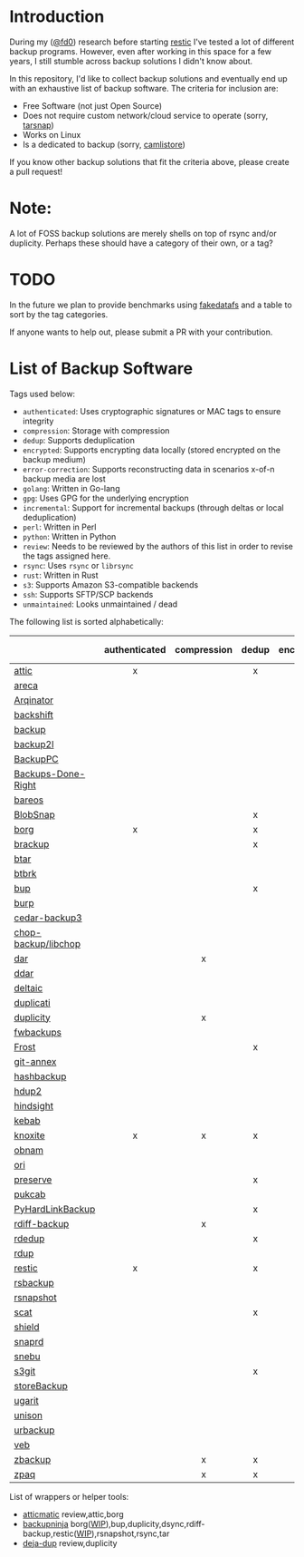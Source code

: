 Introduction
============

During my ([@fd0](https://github.com/fd0)) research before starting
[restic](https://restic.github.io) I've tested a lot of different backup
programs. However, even after working in this space for a few years, I still
stumble across backup solutions I didn't know about.

In this repository, I'd like to collect backup solutions and eventually end up
with an exhaustive list of backup software. The criteria for inclusion are:

 * Free Software (not just Open Source)
 * Does not require custom network/cloud service to operate (sorry,
   [tarsnap](http://www.tarsnap.com/))
 * Works on Linux
 * Is a dedicated to backup (sorry, [camlistore](https://camlistore.org/))

If you know other backup solutions that fit the criteria above, please create a
pull request!

Note:
=====

A lot of FOSS backup solutions are merely shells on top of rsync and/or duplicity.
Perhaps these should have a category of their own, or a tag?

TODO
====

In the future we plan to provide benchmarks using [fakedatafs](https://github.com/restic/fakedatafs) and a table to sort by the tag categories.

If anyone wants to help out, please submit a PR with your contribution.

List of Backup Software
=======================

Tags used below:
- `authenticated`: Uses cryptographic signatures or MAC tags to ensure integrity
- `compression`: Storage with compression
- `dedup`: Supports deduplication
- `encrypted`: Supports encrypting data locally (stored encrypted on the backup medium)
- `error-correction`: Supports reconstructing data in scenarios x-of-n backup media are lost
- `golang`: Written in Go-lang
- `gpg`: Uses GPG for the underlying encryption
- `incremental`: Support for incremental backups (through deltas or local deduplication)
- `perl`: Written in Perl
- `python`: Written in Python
- `review`: Needs to be reviewed by the authors of this list in order to revise the tags assigned here.
- `rsync`: Uses `rsync` or `librsync`
- `rust`: Written in Rust
- `s3`: Supports Amazon S3-compatible backends
- `ssh`: Supports SFTP/SCP backends
- `unmaintained`: Looks unmaintained / dead

The following list is sorted alphabetically:

|                                                                                          | authenticated | compression | dedup | encrypted | error-correction | golang | gpg | incremental | perl | python | rsync | rust | s3 | ssh | unmaintained |  
| ---------------------------------------------------------------------------------------- | :-----------: | :---------: | :---: | :-------: | :--------------: | :----: | :-: | :---------: | :--: | :----: | :---: | :--: |:-: | :-: | :----------: |
| [attic](https://github.com/jborg/attic)                                                  | x             |             | x     | x         |                  |        |     |             |      | x      |       |      |    |     | x            |
| [areca](http://areca-backup.org)                                                         |               |             |       |           |                  |        |     |             |      |        |       |      |    |     |              |
| [Arqinator](https://github.com/asimihsan/arqinator)                                      |               |             |       |           |                  |        |     |             |      |        |       |      |    |     |              |
| [backshift](http://stromberg.dnsalias.org/~strombrg/backshift/)                          |               |             |       |           |                  |        |     |             |      |        |       |      |    | x   |              |
| [backup](https://github.com/backup/backup)                                               |               |             |       |           |                  |        |     |             |      |        |       |      |    |     |              |
| [backup2l](http://backup2l.sourceforge.net/)                                             |               |             |       |           |                  |        |     |             |      |        |       |      |    |     |              |
| [BackupPC](http://backuppc.sourceforge.net/)                                             |               |             |       |           |                  |        |     |             |      |        |       |      |    |     |              |
| [Backups-Done-Right](https://github.com/spikebike/Backups-Done-Right)                    |               |             |       |           |                  |        |     |             |      |        |       |      |    |     |              |
| [bareos](https://www.bareos.org/en/)                                                     |               |             |       |           |                  |        |     |             |      |        |       |      |    |     |              |
| [BlobSnap](https://github.com/tsileo/blobsnap)                                           |               |             | x     |           |                  | x      |     | x           |      |        |       |      |    |     |              |
| [borg](https://github.com/borgbackup)                                                    | x             |             | x     | x         |                  |        |     | x           |      | x      |       |      |    |     |              |
| [brackup](http://search.cpan.org/~bradfitz/Brackup-1.10/lib/Brackup/Manual/Overview.pod) |               |             | x     | x         |                  |        | x   |             | x    |        |       |      |    |     | x            |
| [btar](http://viric.name/cgi-bin/btar/)                                                  |               |             |       |           |                  |        |     |             |      |        |       |      |    |     |              |
| [btbrk](https://github.com/digint/btrbk)                                                 |               |             |       |           |                  |        |     |             |      |        |       |      |    |     |              |
| [bup](https://github.com/bup/bup)                                                        |               |             | x     |           | x                |        |     | x           |      |        |       |      |    |     |              |
| [burp](http://burp.grke.org/)                                                            |               |             |       |           |                  |        |     |             |      |        |       |      |    |     |              |
| [cedar-backup3](https://bitbucket.org/cedarsolutions/cedar-backup3/wiki/Home)            |               |             |       |           |                  |        |     |             |      | x      |       |      |    |     |              |
| [chop-backup/libchop](http://nongnu.org/libchop/)                                        |               |             |       |           |                  |        |     |             |      |        |       |      |    |     |              |
| [dar](http://dar.linux.free.fr/)                                                         |               | x           |       | x         |                  |        |     | x           |      |        |       |      |    |     |              |
| [ddar](https://github.com/basak/ddar)                                                    |               |             |       |           |                  |        |     |             |      |        |       |      |    |     |              |
| [deltaic](https://github.com/cmusatyalab/deltaic)                                        |               |             |       |           |                  |        |     |             |      |        |       |      |    |     |              |
| [duplicati](https://github.com/duplicati/duplicati)                                      |               |             |       | x         |                  |        | x   |             |      |        |       |      |    | x   |              |
| [duplicity](http://duplicity.nongnu.org/)                                                |               | x           |       | x         |                  |        | x   |             |      | x      | x     |      | x  | x   |              |
| [fwbackups](http://www.diffingo.com/oss/fwbackups/features)                              |               |             |       |           |                  |        |     |             |      |        |       |      |    |     |              |
| [Frost](https://github.com/X-Ryl669/Frost/)                                              |               |             | x     | x         |                  |        |     |             |      |        |       |      |    |     |              |
| [git-annex](https://git-annex.branchable.com/)                                           |               |             |       |           |                  |        |     |             |      |        |       |      |    |     |              |
| [hashbackup](http://www.hashbackup.com/)                                                 |               |             |       |           |                  |        |     |             |      |        |       |      |    |     |              |
| [hdup2](https://wiki.archlinux.org/index.php/Hdup)                                       |               |             |       |           |                  |        | x   |             |      |        |       |      |    | x   | x            |
| [hindsight](https://github.com/br0ns/hindsight)                                          |               |             |       |           |                  |        |     |             |      |        |       |      |    |     | x            |
| [kebab](https://github.com/davidlazar/kebab)                                             |               |             |       |           |                  | x      |     |             |      |        |       |      |    |     |              |
| [knoxite](https://github.com/knoxite/knoxite)                                            | x             | x           | x     | x         | x                | x      |     | x           |      |        |       |      | x  |     |              |
| [obnam](http://obnam.org/)                                                               |               |             |       | x         |                  |        | x   |             |      |        |       |      |    |     | x            |
| [ori](http://ori.scs.stanford.edu/)                                                      |               |             |       |           |                  |        |     |             |      |        |       |      |    |     |              |
| [preserve](https://github.com/cholcombe973/preserve)                                     |               |             | x     | x         |                  |        |     |             |      |        |       | x    |    |     |              |
| [pukcab](https://github.com/lyonel/pukcab)                                               |               |             |       |           |                  | x      |     |             |      |        |       |      |    |     |              |
| [PyHardLinkBackup](https://github.com/jedie/PyHardLinkBackup/)                           |               |             | x     |           |                  |        |     | x           |      | x      |       |      |    |     |              |
| [rdiff-backup](http://www.nongnu.org/rdiff-backup/)                                      |               | x           |       |           |                  |        |     | x           |      |        |       |      |    | x   | x            |
| [rdedup](https://github.com/dpc/rdedup)                                                  |               |             | x     | x         |                  |        |     |             |      |        |       | x    |    |     |              |
| [rdup](http://zbackup.org/)                                                              |               |             |       |           |                  |        |     |             |      |        |       |      |    |     |              |
| [restic](https://restic.github.io)                                                       | x             |             | x     | x         |                  | x      |     | x           |      |        |       |      | x  | x   |              |
| [rsbackup](http://www.greenend.org.uk/rjk/rsbackup/)                                     |               |             |       |           |                  |        |     |             |      |        | x     |      |    | x   |              |
| [rsnapshot](http://rsnapshot.org/)                                                       |               |             |       |           |                  |        |     |             |      |        |       |      |    |     |              |
| [scat](https://github.com/Roman2K/scat)                                                  |               |             | x     | x         | x                | x      |     |             |      |        |       |      |    |     |              |
| [shield](https://github.com/starkandwayne/shield)                                        |               |             |       |           |                  |        |     |             |      |        |       |      |    |     |              |
| [snaprd](https://gitlab.tuebingen.mpg.de/stark/snaprd)                                   |               |             |       |           |                  | x      |     |             |      |        | x     |      |    |     |              |
| [snebu](http://www.snebu.com/)                                                           |               |             |       |           |                  |        |     |             |      |        |       |      |    |     |              |
| [s3git](https://github.com/s3git/s3git)                                                  |               |             | x     |           |                  | x      |     | x           |      |        |       |      | x  |     |              |
| [storeBackup](https://savannah.nongnu.org/projects/storebackup)                          |               |             |       |           |                  |        |     |             |      |        |       |      |    |     | x            |
| [ugarit](https://www.kitten-technologies.co.uk/project/ugarit/doc/trunk/README.wiki)     |               |             |       |           |                  |        |     |             |      |        |       |      |    |     |              |
| [unison](https://www.cis.upenn.edu/~bcpierce/unison/)                                    |               |             |       |           |                  |        |     |             |      |        |       |      |    |     |              |
| [urbackup](https://www.urbackup.org/)                                                    |               |             |       |           |                  |        |     |             |      |        |       |      |    |     |              |
| [veb](https://github.com/spydez/veb)                                                     |               |             |       |           |                  | x      |     | x           |      |        |       |      |    |     |              |
| [zbackup](http://zbackup.org/)                                                           |               | x           | x     | x         |                  |        |     | x           |      |        |       |      |    |     |              |
| [zpaq](http://mattmahoney.net/dc/zpaq.html)                                              |               | x           | x     | x         |                  |        |     | x           |      |        |       |      |    |     |              |

List of wrappers or helper tools:
- [atticmatic](https://torsion.org/atticmatic/) review,attic,borg
- [backupninja](https://0xacab.org/riseuplabs/backupninja) borg([WIP](https://0xacab.org/riseuplabs/backupninja/merge_requests/1)),bup,duplicity,dsync,rdiff-backup,restic([WIP](https://0xacab.org/riseuplabs/backupninja/merge_requests/2)),rsnapshot,rsync,tar
- [deja-dup](https://wiki.gnome.org/Apps/DejaDup) review,duplicity
